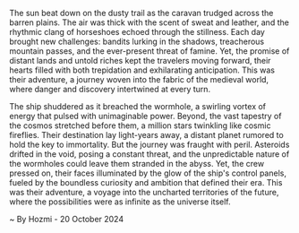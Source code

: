 
The sun beat down on the dusty trail as the caravan trudged across the barren plains.  The air was thick with the scent of sweat and leather, and the rhythmic clang of horseshoes echoed through the stillness.  Each day brought new challenges: bandits lurking in the shadows, treacherous mountain passes, and the ever-present threat of famine. Yet, the promise of distant lands and untold riches kept the travelers moving forward, their hearts filled with both trepidation and exhilarating anticipation. This was their adventure, a journey woven into the fabric of the medieval world, where danger and discovery intertwined at every turn.

The ship shuddered as it breached the wormhole, a swirling vortex of energy that pulsed with unimaginable power. Beyond, the vast tapestry of the cosmos stretched before them, a million stars twinkling like cosmic fireflies. Their destination lay light-years away, a distant planet rumored to hold the key to immortality. But the journey was fraught with peril. Asteroids drifted in the void, posing a constant threat, and the unpredictable nature of the wormholes could leave them stranded in the abyss. Yet, the crew pressed on, their faces illuminated by the glow of the ship's control panels, fueled by the boundless curiosity and ambition that defined their era.  This was their adventure, a voyage into the uncharted territories of the future, where the possibilities were as infinite as the universe itself. 

~ By Hozmi - 20 October 2024
